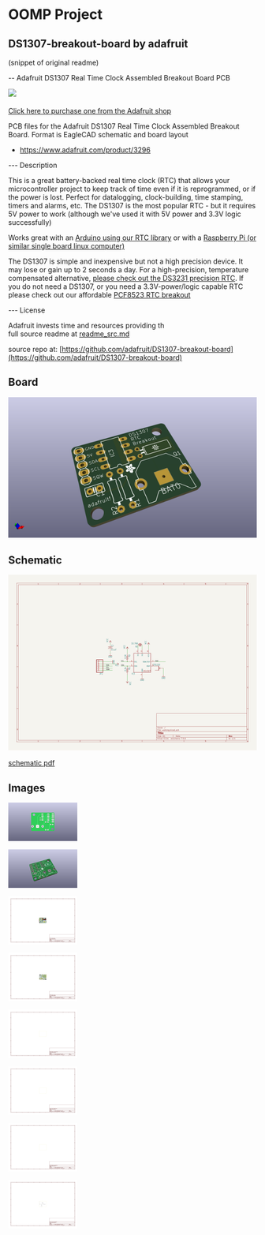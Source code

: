 # OOMP Project  
## DS1307-breakout-board  by adafruit  
  
(snippet of original readme)  
  
-- Adafruit DS1307 Real Time Clock Assembled Breakout Board PCB  
  
<a href="http://www.adafruit.com/products/3296"><img src="assets/3296.jpg?raw=true" width="500px"><br/>  
Click here to purchase one from the Adafruit shop</a>  
  
PCB files for the Adafruit DS1307 Real Time Clock Assembled Breakout Board. Format is EagleCAD schematic and board layout  
* https://www.adafruit.com/product/3296  
  
--- Description  
  
This is a great battery-backed real time clock (RTC) that allows your microcontroller project to keep track of time even if it is reprogrammed, or if the power is lost. Perfect for datalogging, clock-building, time stamping, timers and alarms, etc. The DS1307 is the most popular RTC - but it requires 5V power to work (although we've used it with 5V power and 3.3V logic successfully)  
  
Works great with an [Arduino using our RTC library](https://github.com/adafruit/RTClib) or with a [Raspberry Pi (or similar single board linux computer)](https://learn.adafruit.com/adding-a-real-time-clock-to-raspberry-pi)  
  
The DS1307 is simple and inexpensive but not a high precision device. It may lose or gain up to 2 seconds a day. For a high-precision, temperature compensated alternative, [please check out the DS3231 precision RTC](https://www.adafruit.com/products/3013). If you do not need a DS1307, or you need a 3.3V-power/logic capable RTC please check out our affordable [PCF8523 RTC breakout](http://www.adafruit.com/products/3295)  
  
--- License  
  
Adafruit invests time and resources providing th  
  full source readme at [readme_src.md](readme_src.md)  
  
source repo at: [https://github.com/adafruit/DS1307-breakout-board](https://github.com/adafruit/DS1307-breakout-board)  
## Board  
  
[![working_3d.png](working_3d_600.png)](working_3d.png)  
## Schematic  
  
[![working_schematic.png](working_schematic_600.png)](working_schematic.png)  
  
[schematic pdf](working_schematic.pdf)  
## Images  
  
[![working_3D_bottom.png](working_3D_bottom_140.png)](working_3D_bottom.png)  
  
[![working_3D_top.png](working_3D_top_140.png)](working_3D_top.png)  
  
[![working_assembly_page_01.png](working_assembly_page_01_140.png)](working_assembly_page_01.png)  
  
[![working_assembly_page_02.png](working_assembly_page_02_140.png)](working_assembly_page_02.png)  
  
[![working_assembly_page_03.png](working_assembly_page_03_140.png)](working_assembly_page_03.png)  
  
[![working_assembly_page_04.png](working_assembly_page_04_140.png)](working_assembly_page_04.png)  
  
[![working_assembly_page_05.png](working_assembly_page_05_140.png)](working_assembly_page_05.png)  
  
[![working_assembly_page_06.png](working_assembly_page_06_140.png)](working_assembly_page_06.png)  
